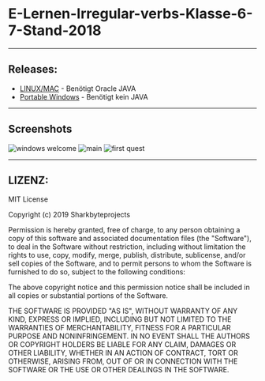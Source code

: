# E-Lernen-Irregular-verbs-Klasse-6-7-Stand-2018


---
## Releases: 

- [LINUX/MAC](https://github.com/Sharkbyteprojects/E-Lernen-Irregular-verbs-Klasse-6-7-Stand-2018/releases/download/LINUX%2FMAC/E-Lernen.jar) - Benötigt Oracle JAVA
- [Portable Windows](https://github.com/Sharkbyteprojects/E-Lernen-Irregular-verbs-Klasse-6-7-Stand-2018/releases/download/WIN/PORTABLE.exe) - Benötigt kein JAVA




---
## Screenshots

![windows welcome](https://user-images.githubusercontent.com/40953479/51801578-15c51680-2240-11e9-8ed5-cf0e25021cc3.PNG)
![main](https://user-images.githubusercontent.com/40953479/51801577-15c51680-2240-11e9-9308-2d4e4396da91.PNG)
![first quest](https://user-images.githubusercontent.com/40953479/51801576-1493e980-2240-11e9-9e6c-414e36f9766c.PNG)

---
## LIZENZ:
MIT License

Copyright (c) 2019 Sharkbyteprojects

Permission is hereby granted, free of charge, to any person obtaining a copy
of this software and associated documentation files (the "Software"), to deal
in the Software without restriction, including without limitation the rights
to use, copy, modify, merge, publish, distribute, sublicense, and/or sell
copies of the Software, and to permit persons to whom the Software is
furnished to do so, subject to the following conditions:

The above copyright notice and this permission notice shall be included in all
copies or substantial portions of the Software.

THE SOFTWARE IS PROVIDED "AS IS", WITHOUT WARRANTY OF ANY KIND, EXPRESS OR
IMPLIED, INCLUDING BUT NOT LIMITED TO THE WARRANTIES OF MERCHANTABILITY,
FITNESS FOR A PARTICULAR PURPOSE AND NONINFRINGEMENT. IN NO EVENT SHALL THE
AUTHORS OR COPYRIGHT HOLDERS BE LIABLE FOR ANY CLAIM, DAMAGES OR OTHER
LIABILITY, WHETHER IN AN ACTION OF CONTRACT, TORT OR OTHERWISE, ARISING FROM,
OUT OF OR IN CONNECTION WITH THE SOFTWARE OR THE USE OR OTHER DEALINGS IN THE
SOFTWARE.
